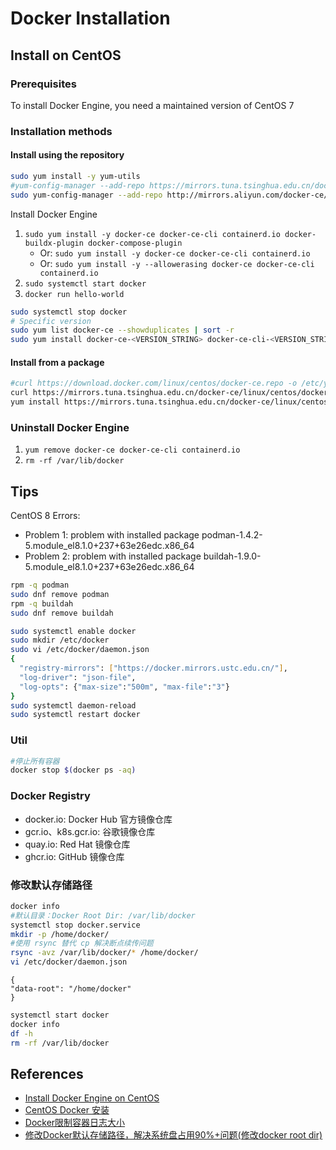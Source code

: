 # Docker Installation

## Install on CentOS

### Prerequisites
To install Docker Engine, you need a maintained version of CentOS 7

### Installation methods

#### Install using the repository
```sh
sudo yum install -y yum-utils
#yum-config-manager --add-repo https://mirrors.tuna.tsinghua.edu.cn/docker-ce/linux/centos/docker-ce.repo
sudo yum-config-manager --add-repo http://mirrors.aliyun.com/docker-ce/linux/centos/docker-ce.repo
```
Install Docker Engine
1. `sudo yum install -y docker-ce docker-ce-cli containerd.io docker-buildx-plugin docker-compose-plugin`
    - Or: `sudo yum install -y docker-ce docker-ce-cli containerd.io`
    - Or: `sudo yum install -y --allowerasing docker-ce docker-ce-cli containerd.io`
2. `sudo systemctl start docker`
3. `docker run hello-world`

```sh
sudo systemctl stop docker
# Specific version
sudo yum list docker-ce --showduplicates | sort -r
sudo yum install docker-ce-<VERSION_STRING> docker-ce-cli-<VERSION_STRING> containerd.io docker-buildx-plugin docker-compose-plugin
```

#### Install from a package
```sh
#curl https://download.docker.com/linux/centos/docker-ce.repo -o /etc/yum.repos.d/docker-ce.repo
curl https://mirrors.tuna.tsinghua.edu.cn/docker-ce/linux/centos/docker-ce.repo -o /etc/yum.repos.d/docker-ce.repo
yum install https://mirrors.tuna.tsinghua.edu.cn/docker-ce/linux/centos/7/x86_64/stable/Packages/containerd.io-1.2.13-3.2.el7.x86_64.rpm
```

### Uninstall Docker Engine
1. `yum remove docker-ce docker-ce-cli containerd.io`
2. `rm -rf /var/lib/docker`

## Tips
CentOS 8 Errors: 
- Problem 1: problem with installed package podman-1.4.2-5.module_el8.1.0+237+63e26edc.x86_64
- Problem 2: problem with installed package buildah-1.9.0-5.module_el8.1.0+237+63e26edc.x86_64

```sh
rpm -q podman
sudo dnf remove podman
rpm -q buildah
sudo dnf remove buildah
```
```sh
sudo systemctl enable docker
sudo mkdir /etc/docker
sudo vi /etc/docker/daemon.json
{
  "registry-mirrors": ["https://docker.mirrors.ustc.edu.cn/"],
  "log-driver": "json-file",
  "log-opts": {"max-size":"500m", "max-file":"3"}
}
sudo systemctl daemon-reload
sudo systemctl restart docker
```

### Util
```sh
#停止所有容器
docker stop $(docker ps -aq)
```

### Docker Registry
- docker.io: Docker Hub 官方镜像仓库
- gcr.io、k8s.gcr.io: 谷歌镜像仓库
- quay.io: Red Hat 镜像仓库
- ghcr.io: GitHub 镜像仓库

### 修改默认存储路径
```sh
docker info
#默认目录：Docker Root Dir: /var/lib/docker
systemctl stop docker.service
mkdir -p /home/docker/
#使用 rsync 替代 cp 解决断点续传问题
rsync -avz /var/lib/docker/* /home/docker/
vi /etc/docker/daemon.json
```
```
{
"data-root": "/home/docker"
}
```
```sh
systemctl start docker
docker info
df -h
rm -rf /var/lib/docker
```

## References
- [Install Docker Engine on CentOS](https://docs.docker.com/engine/install/centos/)
- [CentOS Docker 安装](https://www.runoob.com/docker/centos-docker-install.html)
- [Docker限制容器日志大小](https://www.cnblogs.com/angel-devil/p/12558908.html)
- [修改Docker默认存储路径，解决系统盘占用90%+问题(修改docker root dir)](https://cloud.tencent.com/developer/article/2452495)